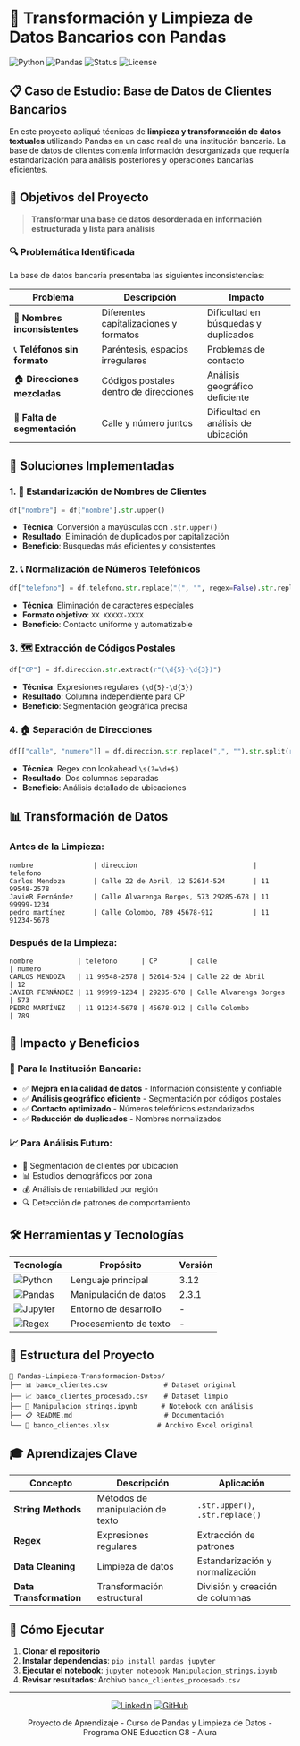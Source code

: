 # 🏦 Transformación y Limpieza de Datos Bancarios con Pandas

![Python](https://img.shields.io/badge/python-v3.12-blue.svg)
![Pandas](https://img.shields.io/badge/pandas-v2.3.1-green.svg)
![Status](https://img.shields.io/badge/status-completed-success.svg)
![License](https://img.shields.io/badge/license-MIT-blue.svg)

## 📋 Caso de Estudio: Base de Datos de Clientes Bancarios

En este proyecto apliqué técnicas de **limpieza y transformación de datos textuales** utilizando Pandas en un caso real
de una institución bancaria. La base de datos de clientes contenía información desorganizada que requería
estandarización para análisis posteriores y operaciones bancarias eficientes.

## 🎯 Objetivos del Proyecto

> **Transformar una base de datos desordenada en información estructurada y lista para análisis**

### 🔍 Problemática Identificada

La base de datos bancaria presentaba las siguientes inconsistencias:

| Problema                      | Descripción                            | Impacto                              |
|-------------------------------|----------------------------------------|--------------------------------------|
| 📝 **Nombres inconsistentes** | Diferentes capitalizaciones y formatos | Dificultad en búsquedas y duplicados |
| 📞 **Teléfonos sin formato**  | Paréntesis, espacios irregulares       | Problemas de contacto                |
| 🏠 **Direcciones mezcladas**  | Códigos postales dentro de direcciones | Análisis geográfico deficiente       |
| 🎯 **Falta de segmentación**  | Calle y número juntos                  | Dificultad en análisis de ubicación  |

## 🚀 Soluciones Implementadas

### 1. 📝 Estandarización de Nombres de Clientes

```python
df["nombre"] = df["nombre"].str.upper()
```

- **Técnica**: Conversión a mayúsculas con `.str.upper()`
- **Resultado**: Eliminación de duplicados por capitalización
- **Beneficio**: Búsquedas más eficientes y consistentes

### 2. 📞 Normalización de Números Telefónicos

```python
df["telefono"] = df.telefono.str.replace("(", "", regex=False).str.replace(")", "", regex=False)
```

- **Técnica**: Eliminación de caracteres especiales
- **Formato objetivo**: `XX XXXXX-XXXX`
- **Beneficio**: Contacto uniforme y automatizable

### 3. 🗺️ Extracción de Códigos Postales

```python
df["CP"] = df.direccion.str.extract(r"(\d{5}-\d{3})")
```

- **Técnica**: Expresiones regulares `(\d{5}-\d{3})`
- **Resultado**: Columna independiente para CP
- **Beneficio**: Segmentación geográfica precisa

### 4. 🏠 Separación de Direcciones

```python
df[["calle", "numero"]] = df.direccion.str.replace(",", "").str.split(r'\s(?=\d+$)', regex=True, expand=True)
```

- **Técnica**: Regex con lookahead `\s(?=\d+$)`
- **Resultado**: Dos columnas separadas
- **Beneficio**: Análisis detallado de ubicaciones

## 📊 Transformación de Datos

### Antes de la Limpieza:

```
nombre               | direccion                             | telefono
Carlos Mendoza       | Calle 22 de Abril, 12 52614-524       | 11 99548-2578
JavieR Fernández     | Calle Alvarenga Borges, 573 29285-678 | 11 99999-1234
pedro martínez       | Calle Colombo, 789 45678-912          | 11 91234-5678
```

### Después de la Limpieza:

```
nombre           | telefono      | CP        | calle                    | numero
CARLOS MENDOZA   | 11 99548-2578 | 52614-524 | Calle 22 de Abril        | 12
JAVIER FERNÁNDEZ | 11 99999-1234 | 29285-678 | Calle Alvarenga Borges   | 573
PEDRO MARTÍNEZ   | 11 91234-5678 | 45678-912 | Calle Colombo            | 789
```

## 🎯 Impacto y Beneficios

### 💼 Para la Institución Bancaria:

- ✅ **Mejora en la calidad de datos** - Información consistente y confiable
- ✅ **Análisis geográfico eficiente** - Segmentación por códigos postales
- ✅ **Contacto optimizado** - Números telefónicos estandarizados
- ✅ **Reducción de duplicados** - Nombres normalizados

### 📈 Para Análisis Futuro:

- 🎯 Segmentación de clientes por ubicación
- 📊 Estudios demográficos por zona
- 💰 Análisis de rentabilidad por región
- 🔍 Detección de patrones de comportamiento

## 🛠️ Herramientas y Tecnologías

| Tecnología                                                                                      | Propósito              | Versión |
|-------------------------------------------------------------------------------------------------|------------------------|---------|
| ![Python](https://img.shields.io/badge/Python-3776AB?style=flat&logo=python&logoColor=white)    | Lenguaje principal     | 3.12    |
| ![Pandas](https://img.shields.io/badge/Pandas-150458?style=flat&logo=pandas&logoColor=white)    | Manipulación de datos  | 2.3.1   |
| ![Jupyter](https://img.shields.io/badge/Jupyter-F37626?style=flat&logo=jupyter&logoColor=white) | Entorno de desarrollo  | -       |
| ![Regex](https://img.shields.io/badge/Regex-000000?style=flat&logo=regex&logoColor=white)       | Procesamiento de texto | -       |

## 📁 Estructura del Proyecto

```
📂 Pandas-Limpieza-Transformacion-Datos/
├── 📊 banco_clientes.csv              # Dataset original
├── 📈 banco_clientes_procesado.csv    # Dataset limpio
├── 📓 Manipulacion_strings.ipynb      # Notebook con análisis
├── 📋 README.md                       # Documentación
└── 💾 banco_clientes.xlsx            # Archivo Excel original
```

## 🎓 Aprendizajes Clave

| Concepto                | Descripción                      | Aplicación                       |
|-------------------------|----------------------------------|----------------------------------|
| **String Methods**      | Métodos de manipulación de texto | `.str.upper()`, `.str.replace()` |
| **Regex**               | Expresiones regulares            | Extracción de patrones           |
| **Data Cleaning**       | Limpieza de datos                | Estandarización y normalización  |
| **Data Transformation** | Transformación estructural       | División y creación de columnas  |

## 🚀 Cómo Ejecutar

1. **Clonar el repositorio**
2. **Instalar dependencias**: `pip install pandas jupyter`
3. **Ejecutar el notebook**: `jupyter notebook Manipulacion_strings.ipynb`
4. **Revisar resultados**: Archivo `banco_clientes_procesado.csv`

---

<div align="center">

[![LinkedIn](https://img.shields.io/badge/LinkedIn-David_Sandoval-0077B5?style=for-the-badge&logo=linkedin&logoColor=white)](https://linkedin.com/in/devsandoval)
[![GitHub](https://img.shields.io/badge/GitHub-@sandovaldavid-181717?style=for-the-badge&logo=github&logoColor=white)](https://github.com/sandovaldavid)

Proyecto de Aprendizaje - Curso de Pandas y Limpieza de Datos - Programa ONE Education G8 - Alura

</div>
